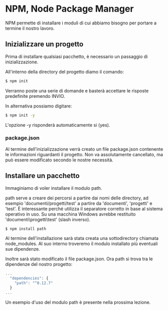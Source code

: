 # NPM, Node Package Manager

NPM permette di installare i moduli di cui abbiamo bisogno per portare a termine il nostro lavoro.

## Inizializzare un progetto

Prima di installare qualsiasi pacchetto, è necessario un passaggio di inizializzazione.

All'interno della directory del progetto diamo il comando:

```bash
$ npm init
```

Verranno poste una serie di domande e basterà accettare le risposte predefinite premendo INVIO.

In alternativa possiamo digitare:

```bash
$ npm init -y
```

L'opzione -y risponderà automaticamente si (yes).


### package.json

Al termine dell'inizializzazione verrà creato un file package.json contenente le informazioni riguardanti il progetto.
Non va assolutamente cancellato, ma può essere modificato secondo le nostre necessità.

## Installare un pacchetto

Immaginiamo di voler installare il modulo path.

path serve a creare dei percorsi a partire dai nomi delle directory, ad esempio 'documenti/progetti/test' a partire
da 'documenti', 'progetti' e 'test'. È interessante perché utilizza il separatore corretto in base al sistema
operativo in uso. Su una macchina Windows avrebbe restituito 'documenti\progetti\test' (slash inverso).

```bash
$ npm install path
```

Al termine dell'installazione sarà stata creata una sottodirectory chiamata node_modules. Al suo interno troveremo
il modulo installato più eventuali sue dipendenze.

<div style="page-break-after: always;"></div>

Inoltre sarà stato modificato il file package.json. Ora path si trova tra le dipendenze del nostro progetto:

```js
...
  "dependencies": {
    "path": "^0.12.7"
  }
...
```

Un esempio d'uso del modulo path è presente nella prossima lezione.
